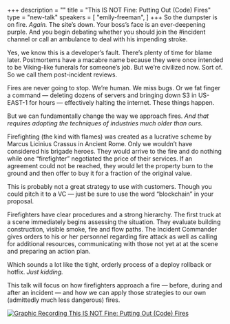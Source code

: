 +++
description = ""
title = "This IS NOT Fine: Putting Out (Code) Fires"
type = "new-talk"
speakers = [
        "emily-freeman",
]
+++
So the dumpster is on fire. _Again._ The site’s down. Your boss’s face is an ever-deepening purple. And you begin debating whether you should join the #incident channel or call an ambulance to deal with his impending stroke.

Yes, we know this is a developer’s fault. There’s plenty of time for blame later. Postmortems have a macabre name because they were once intended to be Viking-like funerals for someone’s job. But we’re civilized now. Sort of. So we call them post-incident reviews.

Fires are never going to stop. We’re human. We miss bugs. Or we fat finger a command — deleting dozens of servers and bringing down S3 in US-EAST-1 for hours — effectively halting the internet. These things happen.

But we can fundamentally change the way we approach fires. _And that requires adopting the techniques of industries much older than ours._

Firefighting (the kind with flames) was created as a lucrative scheme by Marcus Licinius Crassus in Ancient Rome. Only we wouldn’t have considered his brigade heroes. They would arrive to the fire and do nothing while one “firefighter” negotiated the price of their services. If an agreement could not be reached, they would let the property burn to the ground and then offer to buy it for a fraction of the original value.

This is probably not a great strategy to use with customers. Though you could pitch it to a VC — just be sure to use the word “blockchain” in your proposal.

Firefighters have clear procedures and a strong hierarchy. The first truck at a scene immediately begins assessing the situation. They evaluate building construction, visible smoke, fire and flow paths. The Incident Commander gives orders to his or her personnel regarding fire attack as well as calling for additional resources, communicating with those not yet at at the scene and preparing an action plan.

Which sounds a lot like the tight, orderly process of a deploy rollback or hotfix. _Just kidding._

This talk will focus on how firefighters approach a fire — before, during and after an incident — and how we can apply those strategies to our own (admittedly much less dangerous) fires.

<a href="https://assets.devopsdays.org/events/2018/toronto/DevOpsDaysTO_May30_2018_EmilyFreeman.jpg" target="_blank"><img src="https://assets.devopsdays.org/events/2018/toronto/DevOpsDaysTO_May30_2018_EmilyFreeman lores.jpg" alt="Graphic Recording This IS NOT Fine: Putting Out (Code) Fires" /></a>